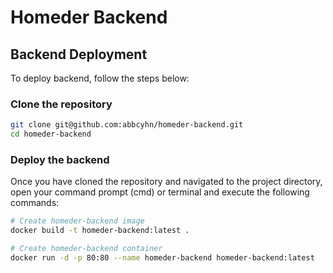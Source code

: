 # Homeder Backend

## Backend Deployment

To deploy backend, follow the steps below:

### Clone the repository

```bash
git clone git@github.com:abbcyhn/homeder-backend.git
cd homeder-backend
```

### Deploy the backend

Once you have cloned the repository and navigated to the project directory, open your command prompt (cmd) or terminal and execute the following commands:


```bash
# Create homeder-backend image
docker build -t homeder-backend:latest .
```

```bash
# Create homeder-backend container
docker run -d -p 80:80 --name homeder-backend homeder-backend:latest
```
